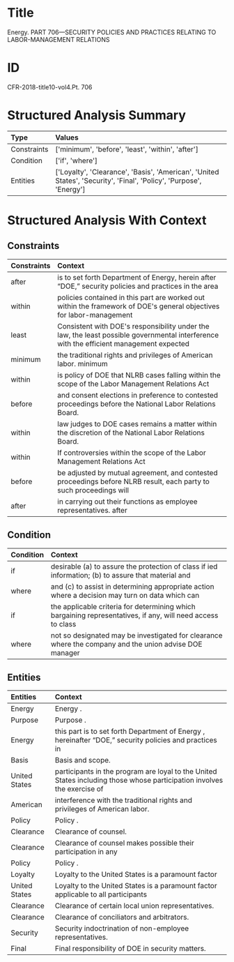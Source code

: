 # Title

 Energy. PART 706—SECURITY POLICIES AND PRACTICES RELATING TO LABOR-MANAGEMENT RELATIONS


# ID

 CFR-2018-title10-vol4.Pt. 706


# Structured Analysis Summary

| Type        | Values                                                                                                             |
|:------------|:-------------------------------------------------------------------------------------------------------------------|
| Constraints | ['minimum', 'before', 'least', 'within', 'after']                                                                  |
| Condition   | ['if', 'where']                                                                                                    |
| Entities    | ['Loyalty', 'Clearance', 'Basis', 'American', 'United States', 'Security', 'Final', 'Policy', 'Purpose', 'Energy'] |


# Structured Analysis With Context

 


## Constraints

| Constraints   | Context                                                                                                                                 |
|:--------------|:----------------------------------------------------------------------------------------------------------------------------------------|
| after         | is to set forth Department of Energy, herein after &#8220;DOE,&#8221; security policies and practices in the area                       |
| within        | policies contained in this part are worked out within the framework of DOE's general objectives for labor-management                    |
| least         | Consistent with DOE's responsibility under the law, the least possible governmental interference with the efficient management expected |
| minimum       | the traditional rights and privileges of American labor. minimum                                                                        |
| within        | is policy of DOE that NLRB cases falling within the scope of the Labor Management Relations Act                                         |
| before        | and consent elections in preference to contested proceedings before  the National Labor Relations Board.                                |
| within        | law judges to DOE cases remains a matter within  the discretion of the National Labor Relations Board.                                  |
| within        | If controversies  within the scope of the Labor Management Relations Act                                                                |
| before        | be adjusted by mutual agreement, and contested proceedings before NLRB result, each party to such proceedings will                      |
| after         | in carrying out their functions as employee representatives. after                                                                      |


## Condition

| Condition   | Context                                                                                                      |
|:------------|:-------------------------------------------------------------------------------------------------------------|
| if          | desirable (a) to assure the protection of class if ied information; (b) to assure that material and          |
| where       | and (c) to assist in determining appropriate action where a decision may turn on data which can              |
| if          | the applicable criteria for determining which bargaining representatives, if  any, will need access to class |
| where       | not so designated may be investigated for clearance where the company and the union advise DOE manager       |


## Entities

| Entities      | Context                                                                                                                 |
|:--------------|:------------------------------------------------------------------------------------------------------------------------|
| Energy        | Energy .                                                                                                                |
| Purpose       | Purpose .                                                                                                               |
| Energy        | this part is to set forth Department of Energy , hereinafter &#8220;DOE,&#8221; security policies and practices in      |
| Basis         | Basis  and scope.                                                                                                       |
| United States | participants in the program are loyal to the United States including those whose participation involves the exercise of |
| American      | interference with the traditional rights and privileges of American  labor.                                             |
| Policy        | Policy .                                                                                                                |
| Clearance     | Clearance  of counsel.                                                                                                  |
| Clearance     | Clearance of counsel makes possible their participation in any                                                          |
| Policy        | Policy .                                                                                                                |
| Loyalty       | Loyalty to the United States is a paramount factor                                                                      |
| United States | Loyalty to the  United States is a paramount factor applicable to all participants                                      |
| Clearance     | Clearance  of certain local union representatives.                                                                      |
| Clearance     | Clearance  of conciliators and arbitrators.                                                                             |
| Security      | Security  indoctrination of non-employee representatives.                                                               |
| Final         | Final  responsibility of DOE in security matters.                                                                       |


